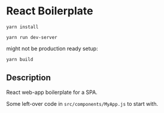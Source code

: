 # React Boilerplate

`yarn install`

`yarn run dev-server`

might not be production ready setup:

`yarn build`

## Description

React web-app boilerplate for a SPA.

Some left-over code in `src/components/MyApp.js` to start with.